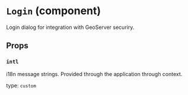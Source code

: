 `Login` (component)
===================

Login dialog for integration with GeoServer securiry.

Props
-----

### `intl`

i18n message strings. Provided through the application through context.

type: `custom`

